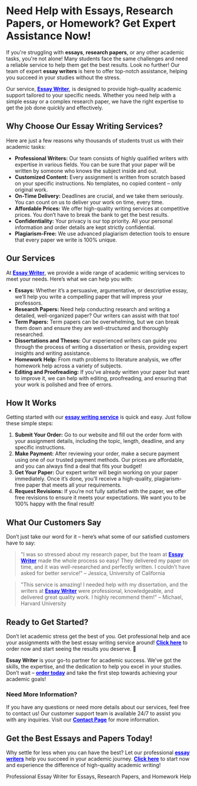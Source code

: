 <h1>Need Help with Essays, Research Papers, or Homework? Get Expert Assistance Now!</h1>

<p>If you're struggling with <strong>essays</strong>, <strong>research papers</strong>, or any other academic tasks, you're not alone! Many students face the same challenges and need a reliable service to help them get the best results. Look no further! Our team of expert <strong>essay writers</strong> is here to offer top-notch assistance, helping you succeed in your studies without the stress.</p>

<p>Our service, <a href="https://tinyurl.com/topessay?keyword=essay+wrighter" target="_blank" style="font-weight: bold; color: blue;">Essay Writer</a>, is designed to provide high-quality academic support tailored to your specific needs. Whether you need help with a simple essay or a complex research paper, we have the right expertise to get the job done quickly and effectively.</p>

<h2>Why Choose Our Essay Writing Services?</h2>

<p>Here are just a few reasons why thousands of students trust us with their academic tasks:</p>

<ul>
  <li><strong>Professional Writers:</strong> Our team consists of highly qualified writers with expertise in various fields. You can be sure that your paper will be written by someone who knows the subject inside and out.</li>
  <li><strong>Customized Content:</strong> Every assignment is written from scratch based on your specific instructions. No templates, no copied content – only original work.</li>
  <li><strong>On-Time Delivery:</strong> Deadlines are crucial, and we take them seriously. You can count on us to deliver your work on time, every time.</li>
  <li><strong>Affordable Prices:</strong> We offer high-quality writing services at competitive prices. You don’t have to break the bank to get the best results.</li>
  <li><strong>Confidentiality:</strong> Your privacy is our top priority. All your personal information and order details are kept strictly confidential.</li>
  <li><strong>Plagiarism-Free:</strong> We use advanced plagiarism detection tools to ensure that every paper we write is 100% unique.</li>
</ul>

<h2>Our Services</h2>

<p>At <a href="https://tinyurl.com/topessay?keyword=essay+wrighter" target="_blank" style="font-weight: bold; color: blue;">Essay Writer</a>, we provide a wide range of academic writing services to meet your needs. Here’s what we can help you with:</p>

<ul>
  <li><strong>Essays:</strong> Whether it’s a persuasive, argumentative, or descriptive essay, we’ll help you write a compelling paper that will impress your professors.</li>
  <li><strong>Research Papers:</strong> Need help conducting research and writing a detailed, well-organized paper? Our writers can assist with that too!</li>
  <li><strong>Term Papers:</strong> Term papers can be overwhelming, but we can break them down and ensure they are well-structured and thoroughly researched.</li>
  <li><strong>Dissertations and Theses:</strong> Our experienced writers can guide you through the process of writing a dissertation or thesis, providing expert insights and writing assistance.</li>
  <li><strong>Homework Help:</strong> From math problems to literature analysis, we offer homework help across a variety of subjects.</li>
  <li><strong>Editing and Proofreading:</strong> If you’ve already written your paper but want to improve it, we can help with editing, proofreading, and ensuring that your work is polished and free of errors.</li>
</ul>

<h2>How It Works</h2>

<p>Getting started with our <a href="https://tinyurl.com/topessay?keyword=essay+wrighter" target="_blank" style="font-weight: bold; color: blue;">essay writing service</a> is quick and easy. Just follow these simple steps:</p>

<ol>
  <li><strong>Submit Your Order:</strong> Go to our website and fill out the order form with your assignment details, including the topic, length, deadline, and any specific instructions.</li>
  <li><strong>Make Payment:</strong> After reviewing your order, make a secure payment using one of our trusted payment methods. Our prices are affordable, and you can always find a deal that fits your budget!</li>
  <li><strong>Get Your Paper:</strong> Our expert writer will begin working on your paper immediately. Once it’s done, you’ll receive a high-quality, plagiarism-free paper that meets all your requirements.</li>
  <li><strong>Request Revisions:</strong> If you’re not fully satisfied with the paper, we offer free revisions to ensure it meets your expectations. We want you to be 100% happy with the final result!</li>
</ol>

<h2>What Our Customers Say</h2>

<p>Don’t just take our word for it – here’s what some of our satisfied customers have to say:</p>

<blockquote>
  <p>"I was so stressed about my research paper, but the team at <a href="https://tinyurl.com/topessay?keyword=essay+wrighter" target="_blank" style="font-weight: bold; color: blue;">Essay Writer</a> made the whole process so easy! They delivered my paper on time, and it was well-researched and perfectly written. I couldn’t have asked for better service!" – Jessica, University of California</p>
</blockquote>

<blockquote>
  <p>"This service is amazing! I needed help with my dissertation, and the writers at <a href="https://tinyurl.com/topessay?keyword=essay+wrighter" target="_blank" style="font-weight: bold; color: blue;">Essay Writer</a> were professional, knowledgeable, and delivered great quality work. I highly recommend them!" – Michael, Harvard University</p>
</blockquote>

<h2>Ready to Get Started?</h2>

<p>Don’t let academic stress get the best of you. Get professional help and ace your assignments with the best essay writing service around! <a href="https://tinyurl.com/topessay?keyword=essay+wrighter" target="_blank" style="font-weight: bold; color: blue;">Click here</a> to order now and start seeing the results you deserve. 🚀</p>

<p><strong>Essay Writer</strong> is your go-to partner for academic success. We’ve got the skills, the expertise, and the dedication to help you excel in your studies. Don’t wait – <a href="https://tinyurl.com/topessay?keyword=essay+wrighter" target="_blank" style="font-weight: bold; color: blue;">order today</a> and take the first step towards achieving your academic goals!</p>

<h3>Need More Information?</h3>

<p>If you have any questions or need more details about our services, feel free to contact us! Our customer support team is available 24/7 to assist you with any inquiries. Visit our <a href="https://tinyurl.com/topessay?keyword=essay+wrighter" target="_blank" style="font-weight: bold; color: blue;">Contact Page</a> for more information.</p>

<h2>Get the Best Essays and Papers Today!</h2>

<p>Why settle for less when you can have the best? Let our professional <a href="https://tinyurl.com/topessay?keyword=essay+wrighter" target="_blank" style="font-weight: bold; color: blue;">essay writers</a> help you succeed in your academic journey. <a href="https://tinyurl.com/topessay?keyword=essay+wrighter" target="_blank" style="font-weight: bold; color: blue;">Click here</a> to start now and experience the difference of high-quality academic writing!</p>
Professional Essay Writer for Essays, Research Papers, and Homework Help

